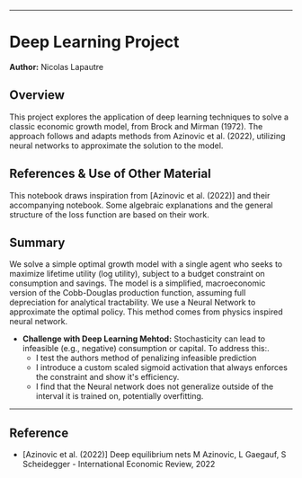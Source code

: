 
---

# Deep Learning Project

**Author:** Nicolas Lapautre

## Overview

This project explores the application of deep learning techniques to solve a classic economic growth model, from Brock and Mirman (1972). The approach follows and adapts methods from Azinovic et al. (2022), utilizing neural networks to approximate the solution to the model.

## References & Use of Other Material

This notebook draws inspiration from [Azinovic et al. (2022)] and their accompanying notebook. Some algebraic explanations and the general structure of the loss function are based on their work.


## Summary

We solve a simple optimal growth model with a single agent who seeks to maximize lifetime utility (log utility), subject to a budget constraint on consumption and savings. 
The model is a simplified, macroeconomic version of the Cobb-Douglas production function, assuming full depreciation for analytical tractability.
We use a Neural Network to approximate the optimal policy. This method comes from physics inspired neural network.

- **Challenge with Deep Learning Mehtod:** Stochasticity can lead to infeasible (e.g., negative) consumption or capital. To address this:.
  - I test the authors method of penalizing infeasible prediction 
  - I introduce a custom scaled sigmoid activation that always enforces the constraint and show it's efficiency.
  - I find that the Neural network does not generalize outside of the interval it is trained on, potentially overfitting. 
---

## Reference

- [Azinovic et al. (2022)] Deep equilibrium nets M Azinovic, L Gaegauf, S Scheidegger - International Economic Review, 2022
